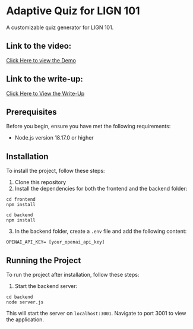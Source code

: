 # Adaptive Quiz for LIGN 101

A customizable quiz generator for LIGN 101.
## Link to the video:
[Click Here to view the Demo](https://youtu.be/hIUpvhjKXDk)

## Link to the write-up:
[Click Here to View the Write-Up](https://drive.google.com/file/d/1TKu2c9atuZjJLBF6tJ9JbSrRHTrKfYc_/view?usp=sharing)

## Prerequisites

Before you begin, ensure you have met the following requirements:
- Node.js version 18.17.0 or higher

## Installation

To install the project, follow these steps:

1. Clone this repository
2. Install the dependencies for both the frontend and the backend folder:
```
cd frontend
npm install
```
```
cd backend
npm install
```
3. In the backend folder, create a `.env` file and add the following content:
```
OPENAI_API_KEY= [your_openai_api_key]
```

## Running the Project

To run the project after installation, follow these steps:

1. Start the backend server:
```
cd backend
node server.js
```
This will start the server on `localhost:3001`. Navigate to port 3001 to view the application.


